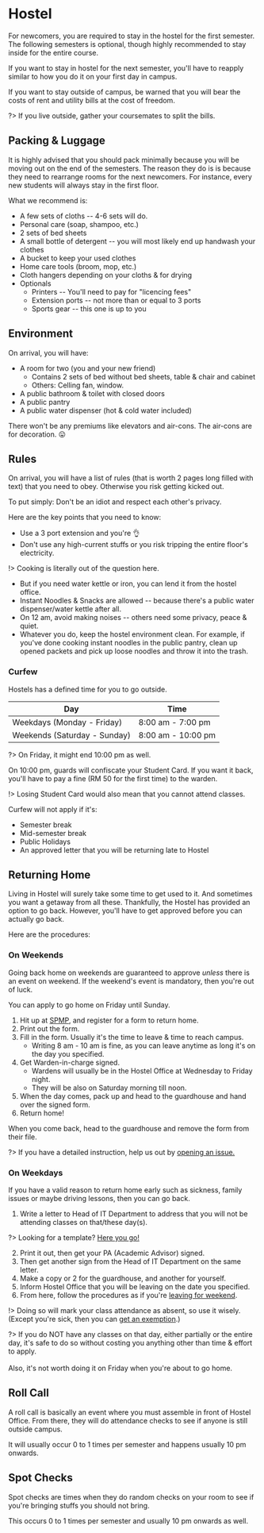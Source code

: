 # Hostel

For newcomers, you are required to stay in the hostel for the first semester. The following semesters is optional, though highly recommended to stay inside for the entire course.

If you want to stay in hostel for the next semester, you'll have to reapply similar to how you do it on your first day in campus.

If you want to stay outside of campus, be warned that you will bear the costs of rent and utility bills at the cost of freedom.

?> If you live outside, gather your coursemates to split the bills.

## Packing & Luggage

It is highly advised that you should pack minimally because you will be moving out on the end of the semesters. The reason they do is is because they need to rearrange rooms for the next newcomers. For instance, every new students will always stay in the first floor.

What we recommend is:

- A few sets of cloths -- 4-6 sets will do.
- Personal care (soap, shampoo, etc.)
- 2 sets of bed sheets
- A small bottle of detergent -- you will most likely end up handwash your clothes
- A bucket to keep your used clothes
- Home care tools (broom, mop, etc.)
- Cloth hangers depending on your cloths & for drying
- Optionals
  - Printers -- You'll need to pay for "licencing fees"
  - Extension ports -- not more than or equal to 3 ports
  - Sports gear -- this one is up to you

## Environment

On arrival, you will have:

- A room for two (you and your new friend)
  - Contains 2 sets of bed without bed sheets, table & chair and cabinet
  - Others: Celling fan, window.
- A public bathroom & toilet with closed doors
- A public pantry
- A public water dispenser (hot & cold water included)

There won't be any premiums like elevators and air-cons. The air-cons are for decoration. 😛

## Rules

On arrival, you will have a list of rules (that is worth 2 pages long filled with text) that you need to obey. Otherwise you risk getting kicked out.

To put simply: Don't be an idiot and respect each other's privacy.

Here are the key points that you need to know:

- Use a 3 port extension and you're 👌
- Don't use any high-current stuffs or you risk tripping the entire floor's electricity.

!> Cooking is literally out of the question here.

- But if you need water kettle or iron, you can lend it from the hostel office.
- Instant Noodles & Snacks are allowed -- because there's a public water dispenser/water kettle after all.
- On 12 am, avoid making noises -- others need some privacy, peace & quiet.
- Whatever you do, keep the hostel environment clean. For example, if you've done cooking instant noodles in the public pantry, clean up opened packets and pick up loose noodles and throw it into the trash.

### Curfew

Hostels has a defined time for you to go outside.

| Day                          | Time               |
| ---------------------------- | ------------------ |
| Weekdays (Monday - Friday)   | 8:00 am - 7:00 pm  |
| Weekends (Saturday - Sunday) | 8:00 am - 10:00 pm |

?> On Friday, it might end 10:00 pm as well.

On 10:00 pm, guards will confiscate your Student Card. If you want it back, you'll have to pay a fine (RM 50 for the first time) to the warden.

!> Losing Student Card would also mean that you cannot attend classes.

Curfew will not apply if it's:

- Semester break
- Mid-semester break
- Public Holidays
- An approved letter that you will be returning late to Hostel

## Returning Home

Living in Hostel will surely take some time to get used to it. And sometimes you want a getaway from all these. Thankfully, the Hostel has provided an option to go back. However, you'll have to get approved before you can actually go back.

Here are the procedures:

### On Weekends

Going back home on weekends are guaranteed to approve _unless_ there is an event on weekend. If the weekend's event is mandatory, then you're out of luck.

You can apply to go home on Friday until Sunday.

1. Hit up at [SPMP](http://spmp.pbu.edu.my/), and register for a form to return home.
2. Print out the form.
3. Fill in the form. Usually it's the time to leave & time to reach campus.
   - Writing 8 am - 10 am is fine, as you can leave anytime as long it's on the day you specified.
4. Get Warden-in-charge signed.
   - Wardens will usually be in the Hostel Office at Wednesday to Friday night.
   - They will be also on Saturday morning till noon.
5. When the day comes, pack up and head to the guardhouse and hand over the signed form.
6. Return home!

When you come back, head to the guardhouse and remove the form from their file.

?> If you have a detailed instruction, help us out by [opening an issue.](https://github.com/reverk/surviving-in-pbu/issues/new)

### On Weekdays

If you have a valid reason to return home early such as sickness, family issues or maybe driving lessons, then you can go back.

1. Write a letter to Head of IT Department to address that you will not be attending classes on that/these day(s).

?> Looking for a template? [Here you go!](https://github.com/reverk/surviving-in-pbu/tree/main/assets/Letter_to_go_home_early_template.docx)

2. Print it out, then get your PA (Academic Advisor) signed.
3. Then get another sign from the Head of IT Department on the same letter.
4. Make a copy or 2 for the guardhouse, and another for yourself.
5. Inform Hostel Office that you will be leaving on the date you specified.
6. From here, follow the procedures as if you're [leaving for weekend](/docs/hostel?id=on-weekends).

!> Doing so will mark your class attendance as absent, so use it wisely. (Except you're sick, then you can [get an exemption](/docs/advices-general?id=sick).)

?> If you do NOT have any classes on that day, either partially or the entire day, it's safe to do so without costing you anything other than time & effort to apply. <br><br> Also, it's not worth doing it on Friday when you're about to go home.

## Roll Call

A roll call is basically an event where you must assemble in front of Hostel Office. From there, they will do attendance checks to see if anyone is still outside campus.

It will usually occur 0 to 1 times per semester and happens usually 10 pm onwards.

## Spot Checks

Spot checks are times when they do random checks on your room to see if you're bringing stuffs you should not bring.

This occurs 0 to 1 times per semester and usually 10 pm onwards as well.
